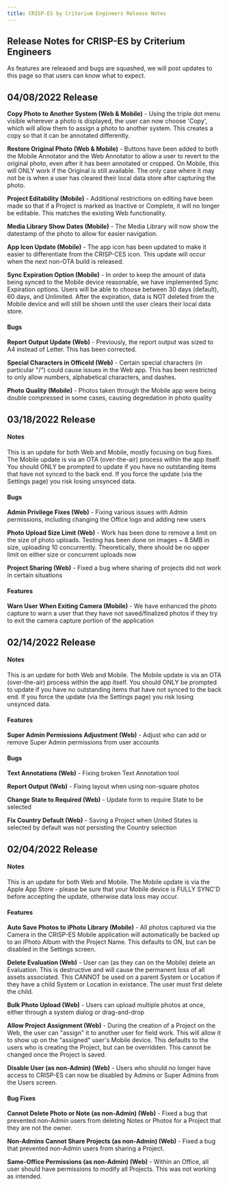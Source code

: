 ```yaml
---
title: CRISP-ES by Criterium Engineers Release Notes
---
```

## Release Notes for CRISP-ES by Criterium Engineers

As features are released and bugs are squashed, we will post updates to this page so that users can know what to expect.

## 04/08/2022 Release

**Copy Photo to Another System (Web & Mobile)** - Using the triple dot menu visible wherever a photo is displayed, the user can now choose 'Copy', which will allow them to assign a photo to another system. This creates a copy so that it can be annotated differently.

**Restore Original Photo (Web & Mobile)** - Buttons have been added to both the Mobile Annotator and the Web Annotator to allow a user to revert to the original photo, even after it has been annotated or cropped. On Mobile, this will ONLY work if the Original is still available. The only case where it may not be is when a user has cleared their local data store after capturing the photo.

**Project Editability (Mobile)** - Additional restrictions on editing have been made so that if a Project is marked as Inactive or Complete, it will no longer be editable. This matches the existing Web functionality.

**Media Library Show Dates (Mobile)** - The Media Library will now show the datestamp of the photo to allow for easier navigation.

**App Icon Update (Mobile)** - The app icon has been updated to make it easier to differentiate from the CRISP-CES icon. This update will occur when the next non-OTA build is released.

**Sync Expiration Option (Mobile)** - In order to keep the amount of data being synced to the Mobile device reasonable, we have implemented Sync Expiration options. Users will be able to choose between 30 days (default), 60 days, and Unlimited. After the expiration, data is NOT deleted from the Mobile device and will still be shown until the user clears their local data store.

#### Bugs

**Report Output Update (Web)** - Previously, the report output was sized to A4 instead of Letter. This has been corrected.

**Special Characters in OfficeId (Web)** - Certain special characters (in particular "/") could cause issues in the Web app. This has been restricted to only allow numbers, alphabetical characters, and dashes.

**Photo Quality (Mobile)** - Photos taken through the Mobile app were being double compressed in some cases, causing degredation in photo quality

## 03/18/2022 Release

#### Notes
This is an update for both Web and Mobile, mostly focusing on bug fixes. The Mobile update is via an OTA (over-the-air) process within the app itself. You should ONLY be prompted to update if you have no outstanding items that have not synced to the back end. If you force the update (via the Settings page) you risk losing unsynced data.

#### Bugs

**Admin Privilege Fixes (Web)** - Fixing various issues with Admin permissions, including changing the Office logo and adding new users

**Photo Upload Size Limit (Web)** - Work has been done to remove a limit on the size of photo uploads. Testing has been done on images ~ 8.5MB in size, uploading 10 concurrently. Theoretically, there should be no upper limit on either size or concurrent uploads now

**Project Sharing (Web)** - Fixed a bug where sharing of projects did not work in certain situations

#### Features

**Warn User When Exiting Camera (Mobile)** - We have enhanced the photo capture to warn a user that they have not saved/finalized photos if they try to exit the camera capture portion of the application

## 02/14/2022 Release

#### Notes
This is an update for both Web and Mobile. The Mobile update is via an OTA (over-the-air) process within the app itself. You should ONLY be prompted to update if you have no outstanding items that have not synced to the back end. If you force the update (via the Settings page) you risk losing unsynced data.

#### Features

**Super Admin Permissions Adjustment (Web)** - Adjust who can add or remove Super Admin permissions from user accounts

#### Bugs

**Text Annotations (Web)** - Fixing broken Text Annotation tool

**Report Output (Web)** - Fixing layout when using non-square photos

**Change State to Required (Web)** - Update form to require State to be selected

**Fix Country Default (Web)** - Saving a Project when United States is selected by default was not persisting the Country selection

## 02/04/2022 Release

#### Notes

This is an update for both Web and Mobile. The Mobile update is via the Apple App Store - please be sure that your Mobile device is FULLY SYNC'D before accepting the update, otherwise data loss may occur.

#### Features

**Auto Save Photos to iPhoto Library (Mobile)** - All photos captured via the Camera in the CRISP-ES Mobile application will automatically be backed up to an iPhoto Album with the Project Name. This defaults to ON, but can be disabled in the Settings screen.


**Delete Evaluation (Web)** - User can (as they can on the Mobile) delete an Evaluation. This is destructive and will cause the permanent loss of all assets associated. This CANNOT be used on a parent System or Location if they have a child System or Location in existance. The user must first delete the child.


**Bulk Photo Upload (Web)** - Users can upload multiple photos at once, either through a system dialog or drag-and-drop


**Allow Project Assignment (Web)** - During the creation of a Project on the Web, the user can "assign" it to another user for field work. This will allow it to show up on the "assigned" user's Mobile device. This defaults to the users who is creating the Project, but can be overridden. This cannot be changed once the Project is saved.

**Disable User (as non-Admin) (Web)** - Users who should no longer have access to CRISP-ES can now be disabled by Admins or Super Admins from the Users screen.


#### Bug Fixes


**Cannot Delete Photo or Note (as non-Admin) (Web)** - Fixed a bug that prevented non-Admin users from deleting Notes or Photos for a Project that they are not the owner.

**Non-Admins Cannot Share Projects (as non-Admin) (Web)** - Fixed a bug that prevented non-Admin users from sharing a Project.

**Same-Office Permissions (as non-Admin) (Web)** - Within an Office, all user should have permissions to modify all Projects. This was not working as intended.



